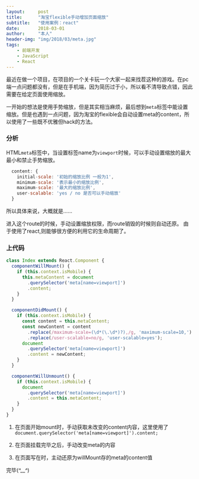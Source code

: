 ```yaml
---
layout:     post
title:      "淘宝flexible手动增加页面缩放"
subtitle:   "使用案例：react"
date:       2018-03-01
author:     "本人"
header-img: "img/2018/03/meta.jpg"
tags:
    - 前端开发
    - JavaScript
    - React
---
```



最近在做一个项目，在项目的一个关卡玩一个大家一起来找茬这种的游戏。在pc端一点问题都没有，但是在手机端，因为简历过于小，所以看不清导致点错，因此需要在给定页面使用缩放。

一开始的想法是使用手势缩放，但是其实相当麻烦，最后想到`meta`标签中能设置缩放。但是也遇到一点问题，因为淘宝的flexible会自动设置meta的content，所以使用了一些既不优雅但hack的方法。

### 分析

HTML`meta`标签中，当设置标签name为`viewport`时候，可以手动设置缩放的最大最小和禁止手势缩放。

```js
  content: {
    initial-scale: '初始的缩放比例 一般为1',
    minimum-scale: '表示最小的缩放比例',
    maximum-scale: '最大的缩放比例',
    user-scalable: 'yes / no 是否可以手动缩放'
  }
```

所以具体来说，大概就是......

进入这个route的时候，手动设置缩放权限，而route销毁的时候则自动还原。
由于使用了react,则能够很方便的利用它的生命周期了。


### 上代码

```js
class Index extends React.Component {
  componentWillMount() {
    if (this.context.isMobile) {
      this.metaContent = document
        .querySelector('meta[name=viewport]')
        .content;
    }
  }

  componentDidMount() {
    if (this.context.isMobile) {
      const content = this.metaContent;
      const newContent = content
        .replace(/maximum-scale=(\d*(\.\d*)?),/g, 'maximum-scale=10,')
        .replace(/user-scalable=no/g, 'user-scalable=yes');
      document
        .querySelector('meta[name=viewport]')
        .content = newContent;
    }
  }

  componentWillUnmount() {
    if (this.context.isMobile) {
      document
        .querySelector('meta[name=viewport]')
        .content = this.metaContent;
    }
  }
}
```

1. 在页面开始mount时，手动获取未改变的content内容，这里使用了`document.querySelector('meta[name=viewport]').content;`

2. 在页面挂载完毕之后，手动改变meta的内容

3. 在页面写在时，主动还原为willMount存的meta的content值

完毕(*^__^*)
